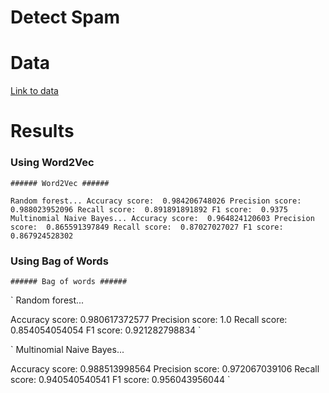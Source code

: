 # Detect Spam

# Data

[Link to data](https://archive.ics.uci.edu/ml/datasets/SMS+Spam+Collection)

# Results

### Using Word2Vec

`###### Word2Vec ######`

`
Random forest...
Accuracy score:  0.984206748026
Precision score:  0.988023952096
Recall score:  0.891891891892
F1 score:  0.9375
`
`
Multinomial Naive Bayes...
Accuracy score:  0.964824120603
Precision score:  0.865591397849
Recall score:  0.87027027027
F1 score:  0.867924528302
`

### Using Bag of Words

`###### Bag of words ######`

`
 Random forest...

Accuracy score:  0.980617372577
Precision score:  1.0
Recall score:  0.854054054054
F1 score:  0.921282798834
`

`
 Multinomial Naive Bayes...

Accuracy score:  0.988513998564
Precision score:  0.972067039106
Recall score:  0.940540540541
F1 score:  0.956043956044
`
